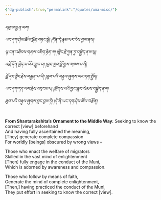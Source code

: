 ```yaml
---
{"dg-publish":true,"permalink":"/quotes/uma-misc/"}
---
```


###### དབུ་མ་རྒྱན་ལས།<br>ཡང་དག་ཤེས་ཚོལ་སྔོན་བཏང་སྟེ། །དོན་དེ་རྣམ་པར་ངེས་བྱས་ནས།<br>ལྟ་ངན་འཐིབས་གནས་འཇིག་རྟེན་ལ། །སྙིང་རྗེ་ཀུན་ཏུ་བསྐྱེད་ནས་སུ།<br>འགྲོ་དོན་བྱེད་པ་པོར་གྱུར་པ། །བྱང་ཆུབ་བློ་རྒྱས་མཁས་པ་ནི།<br>བློ་དང་སྙིང་རྗེས་བརྒྱན་པ་ཡི། །ཐུབ་པའི་བརྟུལ་ཞུགས་ཡང་དག་སྤྱོད།<br>ཡང་དག་དད་པས་རྗེས་འབྲངས་པ། །རྫོགས་པའི་བྱང་ཆུབ་སེམས་བསྐྱེད་ནས།<br>ཐུབ་པའི་བརྟུལ་ཞུགས་བླང་བྱས་ཏེ། །དེ་ནི་ཡང་དག་ཤེས་ཚོལ་བརྩོན།

**From Shantarakshita’s Ornament to the Middle Way:**
Seeking to know the correct [view] beforehand  
And having fully ascertained the meaning,  
[They] generate complete compassion  
For worldly [beings] obscured by wrong views –

Those who enact the welfare of migrators  
Skilled in the vast mind of enlightenment  
[Then] fully engage in the conduct of the Muni,  
Which is adorned by awareness and compassion.

Those who follow by means of faith,  
Generate the mind of complete enlightenment,  
[Then,] having practiced the conduct of the Muni,  
They put effort in seeking to know the correct [view].